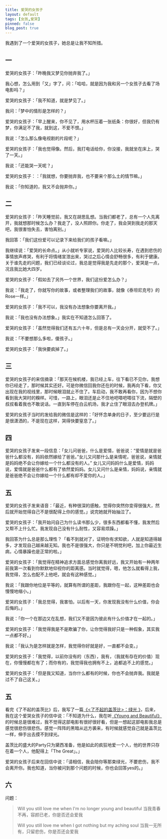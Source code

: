 ```yaml
---
title: 爱哭的女孩子
layout: default
tags: [女孩,爱哭]
pinned: false
blog_post: true
---
```


我遇到了一个爱哭的女孩子，她总是让我不知所措。


## 一
爱哭的女孩子：「昨晚我又梦见你抛弃我了。」

我心想，怎么用到「又」字了，问：「哈哈，就是因为我和另一个女孩子去看了场电影吗？」

爱哭的女孩子：「我不知道，就是梦见了。」

我问：「梦中的情形是怎样的？」

爱哭的女孩子：「早上醒来，你不见了，用水杯压着一张纸条：你很好，但我仍有梦，你满足不了我，就到这，不爱不恨。」

我说：「怎么那么像电视剧的片段呢？」

爱哭的女孩子：「我也觉得像。然后，我打电话给你，你没接，我就坐在床上，哭了一天。」

我说：「还能哭一天呢？」

爱哭的女孩子：：「我就想，你要抛弃我，也不要来个那么土的情节嘛。」

我说：「你知道的，我又不会抛弃你。」

## 二
爱哭的女孩子：「昨天睡觉前，我又在胡思乱想。当我们都老了，总有一个人先离开，我就想那时候怎么办？我走了，没人照顾你。你走了，我会哭到我走的那天吧，我很害怕失去，害怕离别。」

我回答：「我们这份爱可以记录下来给我们的孩子看嘛。」

我继续说：「爱哭的长命点。」从小就听专家说，爱哭的人比较长寿，在遇到悲伤的事情放声疼哭，有利于将情绪宣泄出来，哭过之后心情会舒畅很多，有利于健康。关于谁先走的问题，我们已经谈论过，我总是觉得我是先走的那个，爱哭是一点，况且我比她大四岁。

爱哭的女孩子：「假如去了另外一个世界，我们这份爱怎么办？」

我说：「我走了，你就写你的故事，或者整理我们的故事，就像《泰坦尼克号》的Rose一样。」

爱哭的女孩子：「我不可以，我没有办法想象你要离开我。」

我说：「我也没有办法想象。」我实在不知道怎么回答了。

爱哭的女孩子：「虽然觉得我们还有五六十年，但是总有一天会分开，就受不了。」

我说：「不要想那么多啦，傻孩子。」

爱哭的女孩子：「我快要疯掉了。」

## 三

爱哭的女孩子的来信摘录：「那天在候机楼，我已经上车，往下看已不见你，我想你已经走了，那时候其实还好。可是你微信回我你还在的时候，我再向下看，你又出现在我的视线里，那时候眼泪就止不住了。车启动，我不敢再看你，因为不想你看到我大哭时的糗样。可惜，一路上，眼泪还是止不住地吧嗒吧嗒往下流，隔壁的叔叔看着我也不敢说话。一直到车停在白云机场，我才止住了眼泪去办登机牌。」

爱哭的女孩子当时的发给我的微信是这样的：「好怀念单身的日子，至少要远行是是很潇洒的，不是现在这样，哭得快要窒息了。」

## 四
爱哭的女孩子发来一段信息：「女儿问爸爸，什么是爱情，爸爸说：“爱情是就是爸爸什么都没有，妈妈依然嫁给了爸爸。”女儿又问那什么是亲情呢，爸爸说，亲情就是妈妈绝不会让你嫁给一个什么都没有的人。”    女儿又问妈妈什么是爱情，妈妈说，爱情就是爸爸什么都有了依然爱妈妈。女儿又问什么是亲情，妈妈说，亲情就是爸爸绝不会让你嫁给一个什么都有却不爱你的人。」

## 五
爱哭的女孩子发来语音：「最近，有种很深的感触，觉得你突然你变得很强大，然后就开始觉得自己不是很配得上你的感觉。」说完她就开始抽泣了。

爱哭的女孩子：「我开始问自己为什么读书那么少，很多东西都看不懂，我发然后又帮不上什么忙。我发现自己没有什么耐性，又容易烦躁。」

我回答为什么总是那么理性？「看不到就对了，证明你有求知欲，人就是知道得越多，才发现自己越来越无知。我也不是很强大，你只是不明觉利吧，加上你最近生病，心情暴躁也是正常的啦。」

爱哭的女孩子：「我觉得在精神追求方面总感觉你离我好远，我又开始有一种两年前我第一次看到你默默地仰视你的距离感。当时就觉得，嗯，他怎么就看得上我，我觉得，怎么也配不上他吧，就会有这种感觉。」

我说：「我跟你地位是平等的，就算有所谓的差距，我跟你在一起，这种差距也会慢慢地缩小。」

爱哭的女孩子：「我总觉得，我害怕，以后有一天，你发现我没有什么价值，你会后悔的。」

我说：「你一个在那边又在乱想，我们又不是因为彼此有什么价值才在一起的。」

爱哭的女孩子：「我觉得我是不是欺骗了你，让你觉得我好只是一种假象，其实我一点都不好。」

我说：「我认为是怎样就是怎样，我觉得你好就是好，一直都不会变。」

爱哭的女孩子：「我觉得，以前你没有的（东西），我有，（我就有存在的价值）现在，你慢慢都在有了；而你有的，我觉得我也拥有不上，追都追不上的感觉。」

爱哭的女孩子：「但是我又知道，当你什么都有的时候，你也不会抛弃我。我就是过不了自己这关。」

## 五
看完《了不起的盖茨比》后，我写了一篇[《<了不起的盖茨比>：绿光 》](http://jianshu.io/p/06e69275c065)，后来，我在这个爱哭女孩子的信中说：「不知道为什么，我在听[《Young and Beautiful》](http://www.xiami.com/song/1771811908?spm=a1z1s.6659513.0.0.8sfabN)的时候总是很难过，我不觉得这部电影有很好很好看，但是一想起这部电影我总是感觉很悲伤很悲伤。感觉一阵阵的黑暗从远方袭来，有时候就感觉自己就是盖茨比一样，伸手出去摸不到绿光。

盖茨比的盛大的Party只为黛西准备，他是如此的疯狂地爱一个人，他的世界只存在着一个人，他配得上「The Great」。」

爱哭的女孩子后来在回信中说：「请相信，我会陪你等那束绿光，不要悲伤，我不会离开你。我也知道，当你被问到那个问题的时候，你也会回答yes的。」



## 六
问题：


>Will you still love me when I'm no longer young and beautiful
>当我青春不再，容颜已老，你是否还会爱我
>
>Will you still love me when I got nothing but my aching soul
>当我一无所有，只留悲伤，你是否还会爱我









